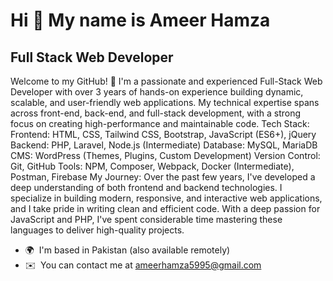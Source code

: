 Hi 👋 My name is Ameer Hamza
============================

Full Stack Web Developer
------------------------

Welcome to my GitHub! 👋 I'm a passionate and experienced Full-Stack Web Developer with over 3 years of hands-on experience building dynamic, scalable, and user-friendly web applications. My technical expertise spans across front-end, back-end, and full-stack development, with a strong focus on creating high-performance and maintainable code. Tech Stack: Frontend: HTML, CSS, Tailwind CSS, Bootstrap, JavaScript (ES6+), jQuery Backend: PHP, Laravel, Node.js (Intermediate) Database: MySQL, MariaDB CMS: WordPress (Themes, Plugins, Custom Development) Version Control: Git, GitHub Tools: NPM, Composer, Webpack, Docker (Intermediate), Postman, Firebase My Journey: Over the past few years, I've developed a deep understanding of both frontend and backend technologies. I specialize in building modern, responsive, and interactive web applications, and I take pride in writing clean and efficient code. With a deep passion for JavaScript and PHP, I've spent considerable time mastering these languages to deliver high-quality projects.

* 🌍  I'm based in Pakistan (also available remotely)
* ✉️  You can contact me at [ameerhamza5995@gmail.com](mailto:ameerhamza5995@gmail.com)
